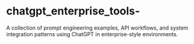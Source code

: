 # chatgpt_enterprise_tools-
A collection of prompt engineering examples, API workflows, and system integration patterns using ChatGPT in enterprise-style environments.
